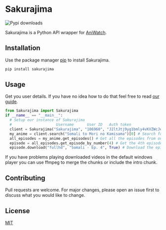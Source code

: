 # Sakurajima

![Pypi downloads](https://img.shields.io/pypi/dm/sakurajima?label=Downloads&style=for-the-badge&logo=python)

Sakurajima is a Python API wrapper for [AniWatch](https://aniwatch.me).

## Installation

Use the package manager [pip](https://pip.pypa.io/en/stable/) to install Sakurajima.

```bash
pip install sakurajima
```

## Usage

Get you user details. If you have no idea how to do that feel free to read [our guide](https://github.com/veselysps/Sakurajima/wiki/How-to-get-username,-user-ID,-authorization-token.).

```python
from Sakurajima import Sakurajima
if __name__ == "__main__":
  # Setup our instance of Sakurajima
  #                    Username      User ID   Auth token
  client = Sakurajima("Sakurajima", "106960", "J2ltJtj9yg1bmly4vKVZWcJe7PKlOF05")
  my_anime = client.search("Somali to Mori no Kamisama")[0] # Search for "Somali to Mori no Kamisama" and get the first Anime object in the list
  all_episodes = my_anime.get_episodes() # Get all the episodes from our Anime object
  episode = all_episodes.get_episode_by_number(4) # Get the 4th episode from our all_episodes object, you can also use all_episodes[3]
  episode.download("fullhd", "Somali - Ep. 4", True) # Download the episode in 1080p into "Somali - Ep. 4.mp4" using multiple threads

```
If you have problems playing downloaded videos in the default windows player you can use ffmpeg to merge the chunks or include the intro chunk.

## Contributing

Pull requests are welcome. For major changes, please open an issue first to discuss what you would like to change.

## License

[MIT](https://choosealicense.com/licenses/mit/)
